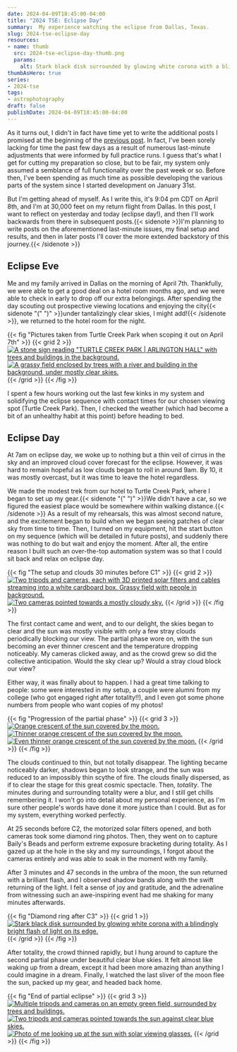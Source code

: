 ```yaml
---
date: 2024-04-09T18:45:00-04:00
title: "2024 TSE: Eclipse Day"
summary:  My experience watching the eclipse from Dallas, Texas.
slug: 2024-tse-eclipse-day
resources:
- name: thumb
  src: 2024-tse-eclipse-day-thumb.png
  params:
    alt: Stark black disk surrounded by glowing white corona with a blindingly bright flash of light on its edge.
thumbAsHero: true
series:
- 2024-tse
tags:
- astrophotography
draft: false
publishDate: 2024-04-09T18:45:00-04:00
---
```


As it turns out, I didn't in fact have time yet to write the additional posts I promised at the beginning of the [previous post](/posts/2024-03-04_2024-tse-plan). In fact, I've been sorely lacking for time the past few days as a result of numerous last-minute adjustments that were informed by full practice runs. I guess that's what I get for cutting my preparation so close, but to be fair, my system only assumed a semblance of full functionality over the past week or so. Before then, I've been spending as much time as possible developing the various parts of the system since I started development on January 31st.

But I'm getting ahead of myself. As I write this, it's 9:04 pm CDT on April 8th, and I'm at 30,000 feet on my return flight from Dallas. In this post, I want to reflect on yesterday and today (eclipse day!), and then I'll work backwards from there in subsequent posts.{{< sidenote >}}I'm planning to write posts on the aforementioned last-minute issues, my final setup and results, and then in later posts I'll cover the more extended backstory of this journey.{{< /sidenote >}}

## Eclipse Eve

Me and my family arrived in Dallas on the morning of April 7th. Thankfully, we were able to get a good deal on a hotel room months ago, and we were able to check in early to drop off our extra belongings. After spending the day scouting out prospective viewing locations and enjoying the city{{< sidenote "(" ")" >}}under tantalizingly clear skies, I might add!{{< /sidenote >}}, we returned to the hotel room for the night.

{{< fig "Pictures taken from Turtle Creek Park when scoping it out on April 7th" >}}
  {{< grid 2 >}}
  [![A stone sign reading "TURTLE CREEK PARK | ARLINGTON HALL" with trees and buildings in the background.](turtle-creek-scouting-1.jpg "The Turtle Creek park sign with Arlington Hall in the background")](turtle-creek-scouting-1_full.jpg)
  [![A grassy field enclosed by trees with a river and building in the background, under mostly clear skies.](turtle-creek-scouting-2.jpg "Looking southeast towards the creek across the street")](turtle-creek-scouting-2_full.jpg)
  {{< /grid >}}
{{< /fig >}}

I spent a few hours working out the last few kinks in my system and solidifying the eclipse sequence with contact times for our chosen viewing spot (Turtle Creek Park). Then, I checked the weather (which had become a bit of an unhealthy habit at this point) before heading to bed.

## Eclipse Day

At 7am on eclipse day, we woke up to nothing but a thin veil of cirrus in the sky and an improved cloud cover forecast for the eclipse. However, it was hard to remain hopeful as low clouds began to roll in around 9am. By 10, it was mostly overcast, but it was time to leave the hotel regardless.

We made the modest trek from our hotel to Turtle Creek Park, where I began to set up my gear.{{< sidenote "(" ")" >}}We didn't have a car, so we figured the easiest place would be somewhere within walking distance.{{< /sidenote >}} As a result of my rehearsals, this was almost second nature, and the excitement began to build when we began seeing patches of clear sky from time to time. Then, I turned on my equipment, hit the start button on my sequence (which will be detailed in future posts), and suddenly there was nothing to do but wait and enjoy the moment. After all, the entire reason I built such an over-the-top automation system was so that I could sit back and relax on eclipse day.

{{< fig "The setup and clouds 30 minutes before C1" >}}
  {{< grid 2 >}}
  [![Two tripods and cameras, each with 3D printed solar filters and cables streaming into a white cardboard box. Grassy field with people in background.](setup-1.jpg "I think all of the wires really add to the intrigue of my setup")](setup-1_full.jpg)
  [![Two cameras pointed towards a mostly cloudy sky.](setup-2.jpg "Thankfully there were some breaks in the clouds so I could aim the cameras correctly")](setup-2_full.jpg)
  {{< /grid >}}
{{< /fig >}}

The first contact came and went, and to our delight, the skies began to clear and the sun was mostly visible with only a few stray clouds periodically blocking our view. The partial phase wore on, with the sun becoming an ever thinner crescent and the temperature dropping noticeably. My cameras clicked away, and as the crowd grew so did the collective anticipation. Would the sky clear up? Would a stray cloud block our view?

Either way, it was finally about to happen. I had a great time talking to people: some were interested in my setup, a couple were alumni from my college (who got engaged right after totality!!), and I even got some phone numbers from people who want copies of my photos!

{{< fig "Progression of the partial phase" >}}
  {{< grid 3 >}}
  [![Orange crescent of the sun covered by the moon.](partial-1.jpg "Pac-Man sun")](partial-1.jpg)
  [![Thinner orange crescent of the sun covered by the moon.](partial-2.jpg "Deeper than any partial eclipse I've seen...")](partial-2.jpg)
  [![Even thinner orange crescent of the sun covered by the moon.](partial-3.jpg "This is really happening!")](partial-3.jpg)
  {{< /grid >}}
{{< /fig >}}

The clouds continued to thin, but not totally disappear. The lighting became noticeably darker, shadows began to look strange, and the sun was reduced to an impossibly thin scythe of fire. The clouds finally dispersed, as if to clear the stage for this great cosmic spectacle. Then, *totality*. The minutes during and surrounding totality were a blur, and I still get chills remembering it. I won't go into detail about my personal experience, as I'm sure other people's words have done it more justice than I could. But as for my system, everything worked perfectly.

At 25 seconds before C2, the motorized solar filters opened, and both cameras took some diamond ring photos. Then, they went on to capture Baily's Beads and perform extreme exposure bracketing during totality. As I gazed up at the hole in the sky and my surroundings, I forgot about the cameras entirely and was able to soak in the moment with my family.

After 3 minutes and 47 seconds in the umbra of the moon, the sun returned with a brilliant flash, and I observed shadow bands along with the swift returning of the light. I felt a sense of joy and gratitude, and the adrenaline from witnessing such an awe-inspiring event had me shaking for many minutes afterwards.

{{< fig "Diamond ring after C3" >}}
  {{< grid 1 >}}
  [![Stark black disk surrounded by glowing white corona with a blindingly bright flash of light on its edge.](diamond-ring-c3.jpg "1/125 sec at f/8 and ISO 100")](diamond-ring-c3.jpg)
  {{< /grid >}}
{{< /fig >}}

After totality, the crowd thinned rapidly, but I hung around to capture the second partial phase under beautiful clear blue skies. It felt almost like waking up from a dream, except it had been more amazing than anything I could imagine in a dream. Finally, I watched the last sliver of the moon flee the sun, packed up my gear, and headed back home.

{{< fig "End of partial eclipse" >}}
  {{< grid 3 >}}
  [![Multiple tripods and cameras on an empty green field, surrounded by trees and buildings.](after-1.jpg "The (mostly) empty park before C4")](after-1_full.jpg)
  [![Two tripods and cameras pointed towards the sun against clear blue skies.](after-2.jpg "Still bright as ever!")](after-2_full.jpg)
  [![Photo of me looking up at the sun with solar viewing glasses.](after-3.jpg "The sun becomes round once again")](after-3_full.jpg)
  {{< /grid >}}
{{< /fig >}}